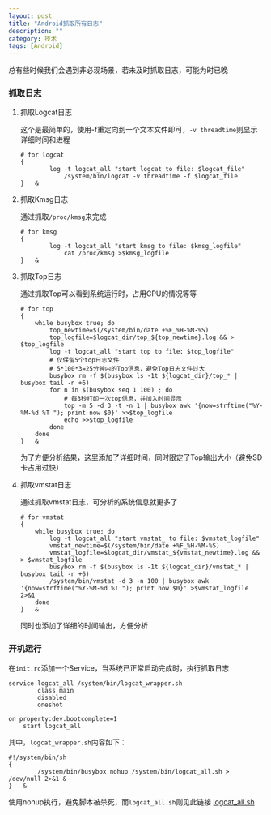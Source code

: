 ```yaml
---
layout: post
title: "Android抓取所有日志"
description: ""
category: 技术
tags: [Android]
---
```


总有些时候我们会遇到非必现场景，若未及时抓取日志，可能为时已晚

### 抓取日志

1.  抓取Logcat日志

    这个是最简单的，使用-f重定向到一个文本文件即可，`-v threadtime`则显示详细时间和进程

        # for logcat
        {
                log -t logcat_all "start logcat to file: $logcat_file"
                    /system/bin/logcat -v threadtime -f $logcat_file
        }   &

2.  抓取Kmsg日志

    通过抓取`/proc/kmsg`来完成

        # for kmsg
        {
                log -t logcat_all "start kmsg to file: $kmsg_logfile"
                    cat /proc/kmsg >$kmsg_logfile
        }   &

3.  抓取Top日志
    
    通过抓取Top可以看到系统运行时，占用CPU的情况等等

        # for top
        {
            while busybox true; do
                top_newtime=$(/system/bin/date +%F_%H-%M-%S)
                top_logfile=$logcat_dir/top_${top_newtime}.log && > $top_logfile
                log -t logcat_all "start top to file: $top_logfile"
                # 仅保留5个top日志文件
                # 5*100*3=25分钟内的Top信息，避免Top日志文件过大
                busybox rm -f $(busybox ls -1t ${logcat_dir}/top_* | busybox tail -n +6)
                for n in $(busybox seq 1 100) ; do
                    # 每3秒打印一次top信息，并加入时间显示
                    top -m 5 -d 3 -t -n 1 | busybox awk '{now=strftime("%Y-%M-%d %T "); print now $0}' >>$top_logfile
                    echo >>$top_logfile
                done
            done
        }   &

    为了方便分析结果，这里添加了详细时间，同时限定了Top输出大小（避免SD卡占用过快）

4.  抓取vmstat日志

    通过抓取vmstat日志，可分析的系统信息就更多了

        # for vmstat
        {
            while busybox true; do
                log -t logcat_all "start vmstat_ to file: $vmstat_logfile"
                vmstat_newtime=$(/system/bin/date +%F_%H-%M-%S)
                vmstat_logfile=$logcat_dir/vmstat_${vmstat_newtime}.log && > $vmstat_logfile
                busybox rm -f $(busybox ls -1t ${logcat_dir}/vmstat_* | busybox tail -n +6)
                /system/bin/vmstat -d 3 -n 100 | busybox awk '{now=strftime("%Y-%M-%d %T "); print now $0}' >$vmstat_logfile 2>&1
            done
        }   &

    同时也添加了详细的时间输出，方便分析

### 开机运行

在`init.rc`添加一个Service，当系统已正常启动完成时，执行抓取日志

    service logcat_all /system/bin/logcat_wrapper.sh
            class main
            disabled
            oneshot

    on property:dev.bootcomplete=1
        start logcat_all

其中，`logcat_wrapper.sh`内容如下：

    #!/system/bin/sh
    {
            /system/bin/busybox nohup /system/bin/logcat_all.sh > /dev/null 2>&1 &
    }   &

使用nohup执行，避免脚本被杀死，而`logcat_all.sh`则见此链接 [logcat_all.sh](https://gist.github.com/scue/fbbfdf9e09fe805ff041)
